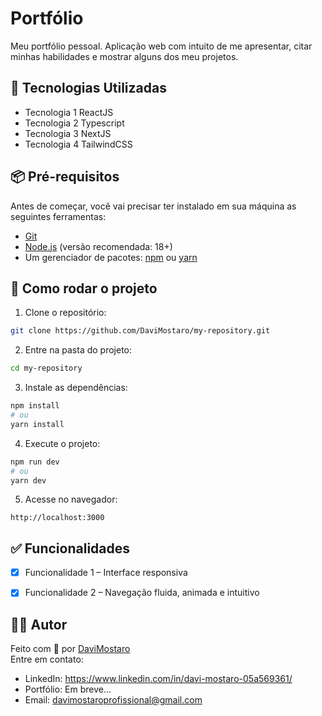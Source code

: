 # Portfólio
Meu portfólio pessoal. Aplicação web com intuito de me apresentar, citar minhas habilidades e mostrar alguns dos meu projetos.

## 🚀 Tecnologias Utilizadas
- Tecnologia 1 ReactJS
- Tecnologia 2 Typescript
- Tecnologia 3 NextJS
- Tecnologia 4 TailwindCSS

## 📦 Pré-requisitos
Antes de começar, você vai precisar ter instalado em sua máquina as seguintes ferramentas:
- [Git](https://git-scm.com)
- [Node.js](https://nodejs.org/) (versão recomendada: 18+)
- Um gerenciador de pacotes: [npm](https://www.npmjs.com/) ou [yarn](https://yarnpkg.com/)

## 🔧 Como rodar o projeto
1. Clone o repositório:
```bash
git clone https://github.com/DaviMostaro/my-repository.git
```

2. Entre na pasta do projeto:
```bash
cd my-repository
```

3. Instale as dependências:
```bash
npm install
# ou
yarn install
```


4. Execute o projeto:
```bash
npm run dev
# ou
yarn dev
```

5. Acesse no navegador:
```
http://localhost:3000
```


## ✅ Funcionalidades
- [x] Funcionalidade 1 – Interface responsiva
- [x] Funcionalidade 2 – Navegação fluida, animada e intuitivo


## 👨‍💻 Autor
Feito com 💙 por [DaviMostaro](https://github.com/DaviMostaro)  
Entre em contato:
- LinkedIn: https://www.linkedin.com/in/davi-mostaro-05a569361/
- Portfólio: Em breve...
- Email: davimostaroprofissional@gmail.com
